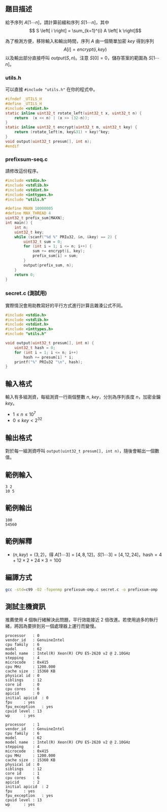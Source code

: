 ## 題目描述 ##

給予序列 $A \left[ 1 \cdots n \right]$，請計算前綴和序列 $S \left[ 1 \cdots n \right]$，其中 $$ S \left[ i \right] = \sum_{k=1}^{i} A \left[ k \right]$$

為了檢測方便，移除輸入和輸出時間，序列 $A$ 由一個簡單加密 $\textit{key}$ 得到序列 $$ A \left[ i \right] = \textit{encrypt}(i, \textit{key})$$ 以及輸出部分直接呼叫 $\textit{output}(\textit{S}, n)$。注意 $S\left[ 0 \right] = 0$，儲存答案的範圍為 $S\left[ 1 \cdots n \right]$。

### utils.h ###

可以直接 `#include "utils.h"` 在你的程式中。

```c
#ifndef _UTILS_H
#define _UTILS_H
#include <stdint.h>
static inline uint32_t rotate_left(uint32_t x, uint32_t n) {
    return  (x << n) | (x >> (32-n));
}
static inline uint32_t encrypt(uint32_t m, uint32_t key) {
    return (rotate_left(m, key&31) + key)^key;
}
void output(uint32_t presum[], int n);
#endif
```

### prefixsum-seq.c ###

請修改這份程序。

```c
#include <stdio.h>
#include <stdlib.h>
#include <stdint.h>
#include <inttypes.h>
#include "utils.h"

#define MAXN 10000005
#define MAX_THREAD 4
uint32_t prefix_sum[MAXN];
int main() {
    int n;
    uint32_t key;
    while (scanf("%d %" PRIu32, &n, &key) == 2) {
        uint32_t sum = 0;
        for (int i = 1; i <= n; i++) {
            sum += encrypt(i, key);
            prefix_sum[i] = sum;
        }
		output(prefix_sum, n);
    }
    return 0;
}
```

### secret.c (測試用) ###

實際情況會用助教寫好的平行方式進行計算且雜湊公式不同。

```c
#include <stdio.h>
#include <stdlib.h>
#include <stdint.h>
#include <inttypes.h>
#include "utils.h"

void output(uint32_t presum[], int n) {
	uint32_t hash = 0;
	for (int i = 1; i <= n; i++)
		hash += presum[i] * i;
	printf("%" PRIu32 "\n", hash);
}
```

## 輸入格式 ##

輸入有多組測資，每組測資一行兩個整數 $n$, $\textit{key}$，分別為序列長度 $n$，加密金鑰 $\textit{key}$。

* $1 \le n \le 10^7$
* $0 \le key < 2^{32}$

## 輸出格式 ##

對於每一組測資呼叫 `output(uint32_t presum[], int n)`，隨後會輸出一個數值。

## 範例輸入 ##

```
3 2
10 5
```

## 範例輸出 ##

```
100
54560
```

## 範例解釋 ##

* $(n, \textit{key})=(3, 2)$，得 $A \left[ 1 \cdots 3\right] = \left[ 4, 8, 12  \right]$，$S \left[ 1 \cdots 3\right] = \left[ 4, 12, 24  \right]$，$\text{hash} = 4 + 12 \times 2 + 24 \times 3 = 100$

## 編譯方式 ##

```bash
gcc -std=c99 -O2 -fopenmp prefixsum-omp.c secret.c -o prefixsum-omp
```

## 測試主機資訊 ##

推薦使用 4 個執行緒解決此問題，平行效能接近 2 倍改進。若使用過多的執行緒，將因為要排到另一個處理器上運行而變慢。

```
processor   : 0
vendor_id   : GenuineIntel
cpu family  : 6
model       : 62
model name  : Intel(R) Xeon(R) CPU E5-2620 v2 @ 2.10GHz
stepping    : 4
microcode   : 0x415
cpu MHz     : 1200.000
cache size  : 15360 KB
physical id : 0
siblings    : 12
core id     : 0
cpu cores   : 6
apicid      : 0
initial apicid  : 0
fpu     : yes
fpu_exception   : yes
cpuid level : 13
wp      : yes

processor   : 1
vendor_id   : GenuineIntel
cpu family  : 6
model       : 62
model name  : Intel(R) Xeon(R) CPU E5-2620 v2 @ 2.10GHz
stepping    : 4
microcode   : 0x415
cpu MHz     : 1200.000
cache size  : 15360 KB
physical id : 0
siblings    : 12
core id     : 1
cpu cores   : 6
apicid      : 2
initial apicid  : 2
fpu     : yes
fpu_exception   : yes
cpuid level : 13
wp      : yes
```